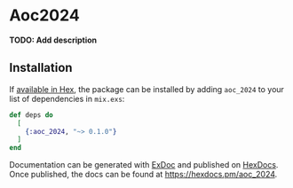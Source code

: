 # Aoc2024

**TODO: Add description**

## Installation

If [available in Hex](https://hex.pm/docs/publish), the package can be installed
by adding `aoc_2024` to your list of dependencies in `mix.exs`:

```elixir
def deps do
  [
    {:aoc_2024, "~> 0.1.0"}
  ]
end
```

Documentation can be generated with [ExDoc](https://github.com/elixir-lang/ex_doc)
and published on [HexDocs](https://hexdocs.pm). Once published, the docs can
be found at <https://hexdocs.pm/aoc_2024>.


